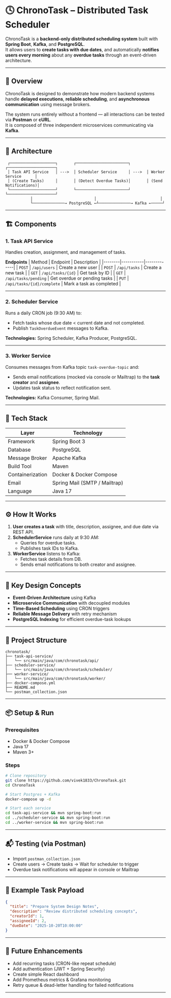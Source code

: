 # 🕓 ChronoTask – Distributed Task Scheduler

ChronoTask is a **backend-only distributed scheduling system** built with **Spring Boot**, **Kafka**, and **PostgreSQL**.  
It allows users to **create tasks with due dates**, and automatically **notifies users every morning** about any **overdue tasks** through an event-driven architecture.

---

## 🚀 Overview

ChronoTask is designed to demonstrate how modern backend systems handle **delayed executions**, **reliable scheduling**, and **asynchronous communication** using message brokers.

The system runs entirely without a frontend — all interactions can be tested via **Postman** or **cURL**.  
It is composed of three independent microservices communicating via **Kafka**.

---

## 🧩 Architecture

```
 ┌────────────────────┐       ┌───────────────────────┐       ┌─────────────────────┐
 │ Task API Service   │ --->  │ Scheduler Service     │ --->  │ Worker Service      │
 │ (Create Tasks)     │       │ (Detect Overdue Tasks)│       │ (Send Notifications)│
 └────────────────────┘       └───────────────────────┘       └─────────────────────┘
           │                           │                            │
           └──────────────→ PostgreSQL ←┴──────────────→ Kafka ←─────┘
```

---

## 🏗️ Components

### 1. **Task API Service**

Handles creation, assignment, and management of tasks.

**Endpoints**
| Method | Endpoint | Description |
|--------|-----------|-------------|
| `POST` | `/api/users` | Create a new user |
| `POST` | `/api/tasks` | Create a new task |
| `GET` | `/api/tasks/{id}` | Get task by ID |
| `GET` | `/api/tasks/pending` | Get overdue or pending tasks |
| `PUT` | `/api/tasks/{id}/complete` | Mark a task as completed |

---

### 2. **Scheduler Service**

Runs a daily CRON job (9:30 AM) to:

- Fetch tasks whose due date < current date and not completed.
- Publish `TaskOverdueEvent` messages to Kafka.

**Technologies:** Spring Scheduler, Kafka Producer, PostgreSQL.

---

### 3. **Worker Service**

Consumes messages from Kafka topic `task-overdue-topic` and:

- Sends email notifications (mocked via console or Mailtrap) to the **task creator** and **assignee**.
- Updates task status to reflect notification sent.

**Technologies:** Kafka Consumer, Spring Mail.

---

## 🧱 Tech Stack

| Layer            | Technology                    |
| ---------------- | ----------------------------- |
| Framework        | Spring Boot 3                 |
| Database         | PostgreSQL                    |
| Message Broker   | Apache Kafka                  |
| Build Tool       | Maven                         |
| Containerization | Docker & Docker Compose       |
| Email            | Spring Mail (SMTP / Mailtrap) |
| Language         | Java 17                       |

---

## ⚙️ How It Works

1. **User creates a task** with title, description, assignee, and due date via REST API.
2. **SchedulerService** runs daily at 9:30 AM:
   - Queries for overdue tasks.
   - Publishes task IDs to Kafka.
3. **WorkerService** listens to Kafka:
   - Fetches task details from DB.
   - Sends email notifications to both creator and assignee.

---

## 🧠 Key Design Concepts

- **Event-Driven Architecture** using Kafka
- **Microservice Communication** with decoupled modules
- **Time-Based Scheduling** using CRON triggers
- **Reliable Message Delivery** with retry mechanism
- **PostgreSQL Indexing** for efficient overdue-task lookups

---

## 🧰 Project Structure

```
chronotask/
├── task-api-service/
│   └── src/main/java/com/chronotask/api/
├── scheduler-service/
│   └── src/main/java/com/chronotask/scheduler/
├── worker-service/
│   └── src/main/java/com/chronotask/worker/
├── docker-compose.yml
├── README.md
└── postman_collection.json
```

---

## 📦 Setup & Run

### Prerequisites

- Docker & Docker Compose
- Java 17
- Maven 3+

### Steps

```bash
# Clone repository
git clone https://github.com/vivek1833/ChronoTask.git
cd ChronoTask

# Start Postgres + Kafka
docker-compose up -d

# Start each service
cd task-api-service && mvn spring-boot:run
cd ../scheduler-service && mvn spring-boot:run
cd ../worker-service && mvn spring-boot:run
```

---

## 📬 Testing (via Postman)

- Import `postman_collection.json`
- Create users → Create tasks → Wait for scheduler to trigger
- Overdue task notifications will appear in console or Mailtrap

---

## 🧾 Example Task Payload

```json
{
  "title": "Prepare System Design Notes",
  "description": "Review distributed scheduling concepts",
  "creatorId": 1,
  "assigneeId": 2,
  "dueDate": "2025-10-20T10:00:00"
}
```

---

## 🧠 Future Enhancements

- Add recurring tasks (CRON-like repeat schedule)
- Add authentication (JWT + Spring Security)
- Create simple React dashboard
- Add Prometheus metrics & Grafana monitoring
- Retry queue & dead-letter handling for failed notifications

---
